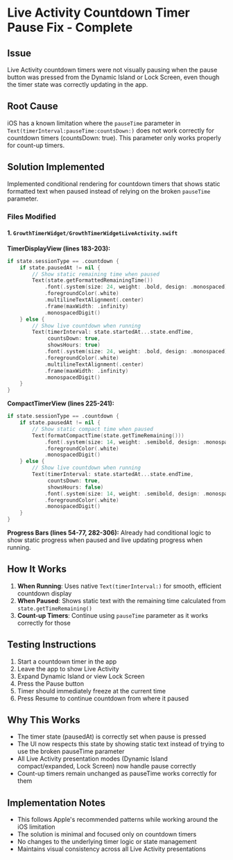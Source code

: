 # Live Activity Countdown Timer Pause Fix - Complete

## Issue
Live Activity countdown timers were not visually pausing when the pause button was pressed from the Dynamic Island or Lock Screen, even though the timer state was correctly updating in the app.

## Root Cause
iOS has a known limitation where the `pauseTime` parameter in `Text(timerInterval:pauseTime:countsDown:)` does not work correctly for countdown timers (countsDown: true). This parameter only works properly for count-up timers.

## Solution Implemented
Implemented conditional rendering for countdown timers that shows static formatted text when paused instead of relying on the broken `pauseTime` parameter.

### Files Modified

#### 1. `GrowthTimerWidget/GrowthTimerWidgetLiveActivity.swift`

**TimerDisplayView (lines 183-203):**
```swift
if state.sessionType == .countdown {
    if state.pausedAt != nil {
        // Show static remaining time when paused
        Text(state.getFormattedRemainingTime())
            .font(.system(size: 24, weight: .bold, design: .monospaced))
            .foregroundColor(.white)
            .multilineTextAlignment(.center)
            .frame(maxWidth: .infinity)
            .monospacedDigit()
    } else {
        // Show live countdown when running
        Text(timerInterval: state.startedAt...state.endTime, 
             countsDown: true,
             showsHours: true)
            .font(.system(size: 24, weight: .bold, design: .monospaced))
            .foregroundColor(.white)
            .multilineTextAlignment(.center)
            .frame(maxWidth: .infinity)
            .monospacedDigit()
    }
}
```

**CompactTimerView (lines 225-241):**
```swift
if state.sessionType == .countdown {
    if state.pausedAt != nil {
        // Show static compact time when paused
        Text(formatCompactTime(state.getTimeRemaining()))
            .font(.system(size: 14, weight: .semibold, design: .monospaced))
            .foregroundColor(.white)
            .monospacedDigit()
    } else {
        // Show live countdown when running
        Text(timerInterval: state.startedAt...state.endTime, 
             countsDown: true,
             showsHours: false)
            .font(.system(size: 14, weight: .semibold, design: .monospaced))
            .foregroundColor(.white)
            .monospacedDigit()
    }
}
```

**Progress Bars (lines 54-77, 282-306):**
Already had conditional logic to show static progress when paused and live updating progress when running.

## How It Works

1. **When Running**: Uses native `Text(timerInterval:)` for smooth, efficient countdown display
2. **When Paused**: Shows static text with the remaining time calculated from `state.getTimeRemaining()`
3. **Count-up Timers**: Continue using `pauseTime` parameter as it works correctly for those

## Testing Instructions

1. Start a countdown timer in the app
2. Leave the app to show Live Activity
3. Expand Dynamic Island or view Lock Screen
4. Press the Pause button
5. Timer should immediately freeze at the current time
6. Press Resume to continue countdown from where it paused

## Why This Works

- The timer state (pausedAt) is correctly set when pause is pressed
- The UI now respects this state by showing static text instead of trying to use the broken pauseTime parameter
- All Live Activity presentation modes (Dynamic Island compact/expanded, Lock Screen) now handle pause correctly
- Count-up timers remain unchanged as pauseTime works correctly for them

## Implementation Notes

- This follows Apple's recommended patterns while working around the iOS limitation
- The solution is minimal and focused only on countdown timers
- No changes to the underlying timer logic or state management
- Maintains visual consistency across all Live Activity presentations